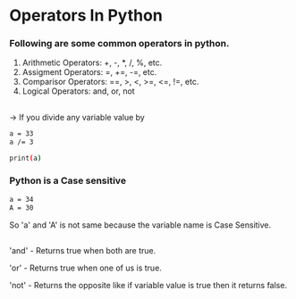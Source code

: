 
# Operators In Python
### Following are some common operators in python.

1. Arithmetic Operators: +, -, *, /, %, etc.
2. Assigment Operators: =, +=, -=, etc.
3. Comparisor Operators: ==, >, <, >=, <=, !=, etc.
4. Logical Operators: and, or, not

##

-> If you divide any variable value by 

```bash
a = 33
a /= 3

print(a)
```

### Python is a Case sensitive

```bash
a = 34
A = 30
```

So 'a' and 'A' is not same because the variable name is Case Sensitive.

## 

'and' - Returns true when both are true.

'or' - Returns true when one of us is true.

'not' - Returns the opposite like if variable value is true then it returns false.
